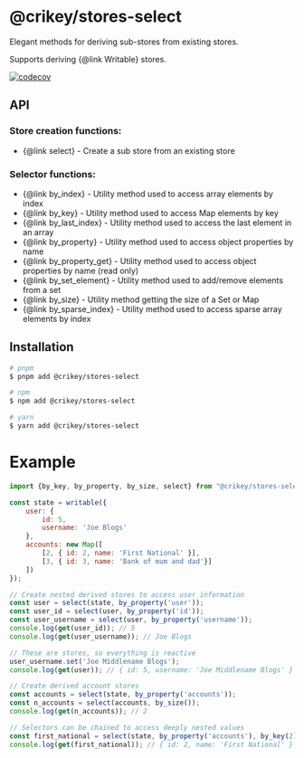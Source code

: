 # @crikey/stores-select

Elegant methods for deriving sub-stores from existing stores.

Supports deriving {@link Writable} stores.

[![codecov](https://codecov.io/gh/WHenderson/stores-mono/branch/master/graph/badge.svg?token=RD1EUK6Y04&flag=stores-select)](https://codecov.io/gh/WHenderson/stores-mono)

## API

### Store creation functions:

* {@link select} - Create a sub store from an existing store

### Selector functions:
* {@link by_index} - Utility method used to access array elements by index
* {@link by_key} - Utility method used to access Map elements by key
* {@link by_last_index} - Utility method used to access the last element in an array
* {@link by_property} - Utility method used to access object properties by name
* {@link by_property_get} - Utility method used to access object properties by name (read only)
* {@link by_set_element} - Utility method used to add/remove elements from a set
* {@link by_size} - Utility method getting the size of a Set or Map
* {@link by_sparse_index} - Utility method used to access sparse array elements by index


## Installation

```bash
# pnpm
$ pnpm add @crikey/stores-select

# npm
$ npm add @crikey/stores-select

# yarn
$ yarn add @crikey/stores-select
```

# Example

```js
import {by_key, by_property, by_size, select} from "@crikey/stores-select";

const state = writable({
    user: {
        id: 5,
        username: 'Joe Blogs'
    },
    accounts: new Map([
        [2, { id: 2, name: 'First National' }],
        [3, { id: 3, name: 'Bank of mum and dad'}]
    ])
});

// Create nested derived stores to access user information
const user = select(state, by_property('user'));
const user_id = select(user, by_property('id'));
const user_username = select(user, by_property('username'));
console.log(get(user_id)); // 5
console.log(get(user_username)); // Joe Blogs

// These are stores, so everything is reactive
user_username.set('Joe Middlename Blogs');
console.log(get(user)); // { id: 5, username: 'Joe Middlename Blogs' }

// Create derived account stores
const accounts = select(state, by_property('accounts'));
const n_accounts = select(accounts, by_size());
console.log(get(n_accounts)); // 2

// Selectors can be chained to access deeply nested values
const first_national = select(state, by_property('accounts'), by_key(2));
console.log(get(first_national)); // { id: 2, name: 'First National' }
```
